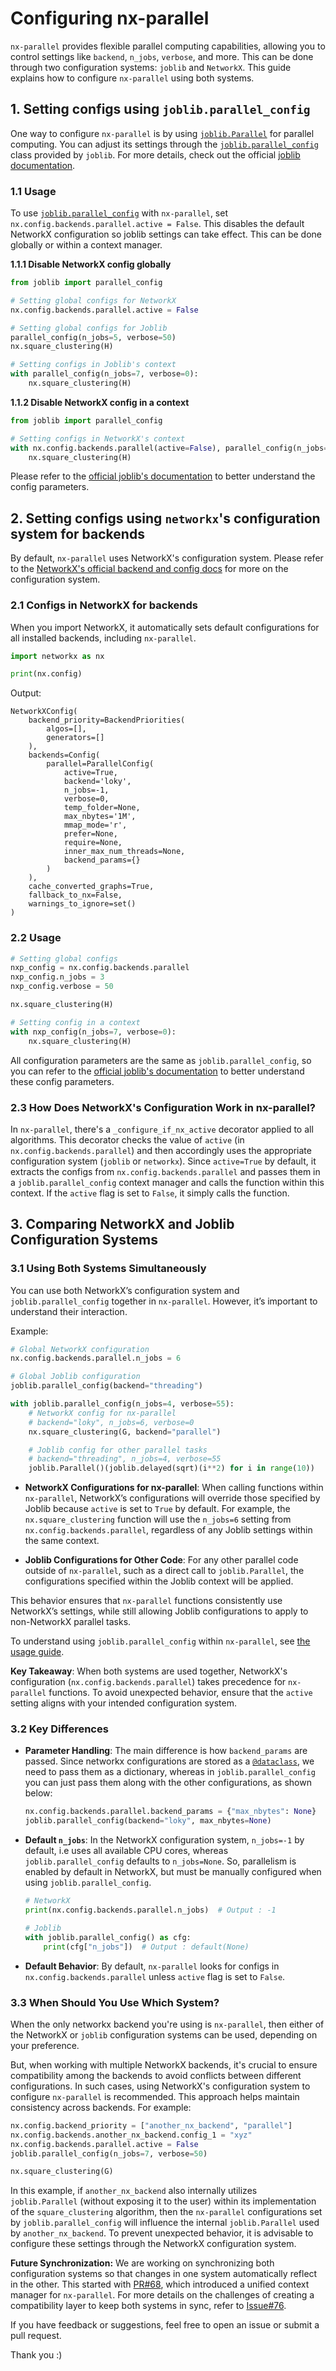 # Configuring nx-parallel

`nx-parallel` provides flexible parallel computing capabilities, allowing you to control settings like `backend`, `n_jobs`, `verbose`, and more. This can be done through two configuration systems: `joblib` and `NetworkX`. This guide explains how to configure `nx-parallel` using both systems.

## 1. Setting configs using `joblib.parallel_config`

One way to configure `nx-parallel` is by using [`joblib.Parallel`](https://joblib.readthedocs.io/en/latest/generated/joblib.Parallel.html) for parallel computing. You can adjust its settings through the [`joblib.parallel_config`](https://joblib.readthedocs.io/en/latest/generated/joblib.parallel_config.html) class provided by `joblib`. For more details, check out the official [joblib documentation](https://joblib.readthedocs.io/en/latest/parallel.html).

### 1.1 Usage

To use [`joblib.parallel_config`](https://joblib.readthedocs.io/en/latest/generated/joblib.parallel_config.html) with `nx-parallel`, set `nx.config.backends.parallel.active = False`. This disables the default NetworkX configuration so joblib settings can take effect. This can be done globally or within a context manager.

**1.1.1 Disable NetworkX config globally**
```python
from joblib import parallel_config

# Setting global configs for NetworkX
nx.config.backends.parallel.active = False

# Setting global configs for Joblib
parallel_config(n_jobs=5, verbose=50)
nx.square_clustering(H)

# Setting configs in Joblib's context
with parallel_config(n_jobs=7, verbose=0):
    nx.square_clustering(H)
```

**1.1.2 Disable NetworkX config in a context**
```python
from joblib import parallel_config

# Setting configs in NetworkX's context
with nx.config.backends.parallel(active=False), parallel_config(n_jobs=7, verbose=50):
    nx.square_clustering(H)
```

Please refer to the [official joblib's documentation](https://joblib.readthedocs.io/en/latest/generated/joblib.parallel_config.html) to better understand the config parameters.

## 2. Setting configs using `networkx`'s configuration system for backends

By default, `nx-parallel` uses NetworkX's configuration system. Please refer to the [NetworkX's official backend and config docs](https://networkx.org/documentation/latest/reference/backends.html) for more on the configuration system.

### 2.1 Configs in NetworkX for backends

When you import NetworkX, it automatically sets default configurations for all installed backends, including `nx-parallel`.

```python
import networkx as nx

print(nx.config)
```

Output:

```
NetworkXConfig(
    backend_priority=BackendPriorities(
        algos=[],
        generators=[]
    ),
    backends=Config(
        parallel=ParallelConfig(
            active=True,
            backend='loky',
            n_jobs=-1,
            verbose=0,
            temp_folder=None,
            max_nbytes='1M',
            mmap_mode='r',
            prefer=None,
            require=None,
            inner_max_num_threads=None,
            backend_params={}
        )
    ),
    cache_converted_graphs=True,
    fallback_to_nx=False,
    warnings_to_ignore=set()
)
```

### 2.2 Usage

```python
# Setting global configs
nxp_config = nx.config.backends.parallel
nxp_config.n_jobs = 3
nxp_config.verbose = 50

nx.square_clustering(H)

# Setting config in a context
with nxp_config(n_jobs=7, verbose=0):
    nx.square_clustering(H)
```

All configuration parameters are the same as `joblib.parallel_config`, so you can refer to the [official joblib's documentation](https://joblib.readthedocs.io/en/latest/generated/joblib.parallel_config.html) to better understand these config parameters.

### 2.3 How Does NetworkX's Configuration Work in nx-parallel?

In `nx-parallel`, there's a `_configure_if_nx_active` decorator applied to all algorithms. This decorator checks the value of `active` (in `nx.config.backends.parallel`) and then accordingly uses the appropriate configuration system (`joblib` or `networkx`). Since `active=True` by default, it extracts the configs from `nx.config.backends.parallel` and passes them in a `joblib.parallel_config` context manager and calls the function within this context. If the `active` flag is set to `False`, it simply calls the function.

## 3. Comparing NetworkX and Joblib Configuration Systems

### 3.1 Using Both Systems Simultaneously

You can use both NetworkX’s configuration system and `joblib.parallel_config` together in `nx-parallel`. However, it’s important to understand their interaction.

Example:

```py
# Global NetworkX configuration
nx.config.backends.parallel.n_jobs = 6

# Global Joblib configuration
joblib.parallel_config(backend="threading")

with joblib.parallel_config(n_jobs=4, verbose=55):
    # NetworkX config for nx-parallel
    # backend="loky", n_jobs=6, verbose=0
    nx.square_clustering(G, backend="parallel")

    # Joblib config for other parallel tasks
    # backend="threading", n_jobs=4, verbose=55
    joblib.Parallel()(joblib.delayed(sqrt)(i**2) for i in range(10))
```

- **NetworkX Configurations for nx-parallel**: When calling functions within `nx-parallel`, NetworkX’s configurations will override those specified by Joblib because `active` is set to `True` by default. For example, the `nx.square_clustering` function will use the `n_jobs=6` setting from `nx.config.backends.parallel`, regardless of any Joblib settings within the same context.

- **Joblib Configurations for Other Code**: For any other parallel code outside of `nx-parallel`, such as a direct call to `joblib.Parallel`, the configurations specified within the Joblib context will be applied.

This behavior ensures that `nx-parallel` functions consistently use NetworkX’s settings, while still allowing Joblib configurations to apply to non-NetworkX parallel tasks.

To understand using `joblib.parallel_config` within `nx-parallel`, see [the usage guide](#11-usage).

**Key Takeaway**: When both systems are used together, NetworkX's configuration (`nx.config.backends.parallel`) takes precedence for `nx-parallel` functions. To avoid unexpected behavior, ensure that the `active` setting aligns with your intended configuration system.

### 3.2 Key Differences

- **Parameter Handling**: The main difference is how `backend_params` are passed. Since networkx configurations are stored as a [`@dataclass`](https://docs.python.org/3/library/dataclasses.html), we need to pass them as a dictionary, whereas in `joblib.parallel_config` you can just pass them along with the other configurations, as shown below:

  ```py
  nx.config.backends.parallel.backend_params = {"max_nbytes": None}
  joblib.parallel_config(backend="loky", max_nbytes=None)
  ```

- **Default `n_jobs`**: In the NetworkX configuration system, `n_jobs=-1` by default, i.e uses all available CPU cores, whereas `joblib.parallel_config` defaults to `n_jobs=None`. So, parallelism is enabled by default in NetworkX, but must be manually configured when using `joblib.parallel_config`.

    ```python
    # NetworkX
    print(nx.config.backends.parallel.n_jobs)  # Output : -1

    # Joblib
    with joblib.parallel_config() as cfg:
        print(cfg["n_jobs"])  # Output : default(None)
    ```

- **Default Behavior**: By default, `nx-parallel` looks for configs in `nx.config.backends.parallel` unless `active` flag is set to `False`.

### 3.3 When Should You Use Which System?

When the only networkx backend you're using is `nx-parallel`, then either of the NetworkX or `joblib` configuration systems can be used, depending on your preference.

But, when working with multiple NetworkX backends, it's crucial to ensure compatibility among the backends to avoid conflicts between different configurations. In such cases, using NetworkX's configuration system to configure `nx-parallel` is recommended. This approach helps maintain consistency across backends. For example:

```python
nx.config.backend_priority = ["another_nx_backend", "parallel"]
nx.config.backends.another_nx_backend.config_1 = "xyz"
nx.config.backends.parallel.active = False
joblib.parallel_config(n_jobs=7, verbose=50)

nx.square_clustering(G)
```

In this example, if `another_nx_backend` also internally utilizes `joblib.Parallel` (without exposing it to the user) within its implementation of the `square_clustering` algorithm, then the `nx-parallel` configurations set by `joblib.parallel_config` will influence the internal `joblib.Parallel` used by `another_nx_backend`. To prevent unexpected behavior, it is advisable to configure these settings through the NetworkX configuration system.

**Future Synchronization:** We are working on synchronizing both configuration systems so that changes in one system automatically reflect in the other. This started with [PR#68](https://github.com/networkx/nx-parallel/pull/68), which introduced a unified context manager for `nx-parallel`. For more details on the challenges of creating a compatibility layer to keep both systems in sync, refer to [Issue#76](https://github.com/networkx/nx-parallel/issues/76).

If you have feedback or suggestions, feel free to open an issue or submit a pull request.

Thank you :)

